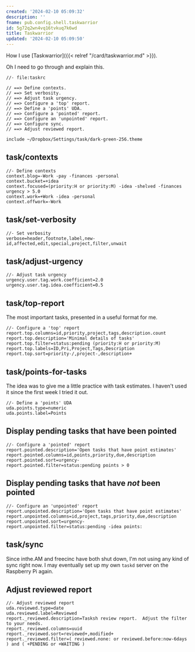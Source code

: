 ```yaml
---
created: '2024-02-10 05:09:32'
description: ''
fname: pub.config.shell.taskwarrior
id: 5g72q2wn4vq16tvkuq7k6wd
title: Taskwarrior
updated: '2024-02-10 05:09:50'
---
```


How I use [Taskwarrior]({{< relref "/card/taskwarrior.md" >}}).

Oh I need to go through and explain this.

```config
//- file:taskrc

// ==> Define contexts.
// ==> Set verbosity.
// ==> Adjust task urgency.
// ==> Configure a 'top' report.
// ==> Define a 'points' UDA.
// ==> Configure a 'pointed' report.
// ==> Configure an 'unpointed' report.
// ==> Configure sync.
// ==> Adjust reviewed report.

include ~/Dropbox/Settings/task/dark-green-256.theme
```

## task/contexts

```config
//- Define contexts
context.blog=-Work -pay -finances -personal
context.bucket=+idea
context.focused=(priority:H or priority:M) -idea -shelved -finances urgency > 5.0
context.work=+Work -idea -personal
context.offwork=-Work
```

## task/set-verbosity

```config
//- Set verbosity
verbose=header,footnote,label,new-id,affected,edit,special,project,filter,unwait
```

## task/adjust-urgency

```config
//- Adjust task urgency
urgency.user.tag.work.coefficient=2.0
urgency.user.tag.idea.coefficient=0.5
```

## task/top-report

The most important tasks, presented in a useful format for me.

```config
//- Configure a 'top' report
report.top.columns=id,priority,project,tags,description.count
report.top.description='Minimal details of tasks'
report.top.filter=status:pending (priority:H or priority:M)
report.top.labels=ID,Pri,Project,Tags,Description
report.top.sort=priority-/,project-,description+
```

## task/points-for-tasks

The idea was to give me a little practice with task estimates.
I haven't used it since the first week I tried it out.

```config
//- Define a 'points' UDA
uda.points.type=numeric
uda.points.label=Points
```

## Display pending tasks that have been pointed

```config
//- Configure a 'pointed' report
report.pointed.description='Open tasks that have point estimates'
report.pointed.columns=id,points,priority,due,description
report.pointed.sort=urgency-
report.pointed.filter=status:pending points > 0
```

## Display pending tasks that have *not* been pointed

```config
//- Configure an 'unpointed' report
report.unpointed.description='Open tasks that have point estimates'
report.unpointed.columns=id,project,tags,priority,due,description
report.unpointed.sort=urgency-
report.unpointed.filter=status:pending -idea points:
```

## task/sync

Since inthe.AM and freecinc have both shut down, I'm not using any kind of sync right now. I may eventually set up my own `taskd` server on the Raspberry Pi again.

## Adjust reviewed report

```config
//- Adjust reviewed report
uda.reviewed.type=date
uda.reviewed.label=Reviewed
report._reviewed.description=Tasksh review report.  Adjust the filter to your needs.
report._reviewed.columns=uuid
report._reviewed.sort=reviewed+,modified+
report._reviewed.filter=( reviewed.none: or reviewed.before:now-6days ) and ( +PENDING or +WAITING )
```